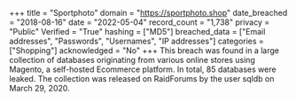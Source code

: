 +++
title = "Sportphoto"
domain = "https://sportphoto.shop"
date_breached = "2018-08-16"
date = "2022-05-04"
record_count = "1,738"
privacy = "Public"
Verified = "True"
hashing = ["MD5"]
breached_data = ["Email addresses", "Passwords", "Usernames", "IP addresses"]
categories = ["Shopping"]
acknowledged = "No"
+++
This breach was found in a large collection of databases originating from various online stores using Magento, a self-hosted Ecommerce platform. In total, 85 databases were leaked. The collection was released on RaidForums by the user sqldb on March 29, 2020.
